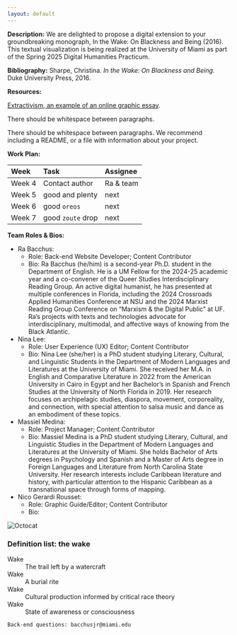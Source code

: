 ```yaml
---
layout: default
---
```


**Description:** We are delighted to propose a digital extension to your groundbreaking monograph, In the Wake: On Blackness and Being (2016). This textual visualization is being realized at the University of Miami as part of the Spring 2025 Digital Humanities Practicum.

**Bibliography:**
Sharpe, Christina. _In the Wake: On Blackness and Being._ Duke University Press, 2016.

**Resources:**

[Extractivism, an example of an online graphic essay](https://extractivism.online/).

There should be whitespace between paragraphs.

There should be whitespace between paragraphs. We recommend including a README, or a file with information about your project.

**Work Plan:**

| Week        | Task          | Assignee |
|:-------------|:------------------|:------|
| Week 4           | Contact author | Ra & team  |
| Week 5 | good and plenty   | next  |
| Week 6           | good `oreos`      | next   |
| Week 7           | good `zoute` drop | next  |

**Team Roles & Bios:**
*   Ra Bacchus:
      - Role: Back-end Website Developer; Content Contributor
      - Bio: Ra Bacchus (he/him) is a second-year Ph.D. student in the Department of English. He is a UM Fellow for the 2024-25 academic year and a co-convener of the Queer Studies Interdisciplinary Reading Group. An active digital humanist, he has presented at multiple conferences in Florida, including the 2024 Crossroads Applied Humanities Conference at NSU and the 2024 Marxist Reading Group  Conference on “Marxism & the Digital Public” at UF. Ra’s projects with texts and technologies advocate for interdisciplinary, multimodal, and affective ways of knowing from the Black Atlantic.
*   Nina Lee:
      - Role: User Experience (UX) Editor; Content Contributor
      - Bio: Nina Lee (she/her) is a PhD student studying Literary, Cultural, and Linguistic Students in the Department of Modern Languages and Literatures at the University of Miami. She received her M.A. in English and Comparative Literature in 2022 from the American University in Cairo in Egypt and her Bachelor’s in Spanish and French Studies at the University of North Florida in 2019. Her research focuses on archipelagic studies, diaspora, movement, corporeality, and connection, with special attention to salsa music and dance as an embodiment of these topics.
*   Massiel Medina:
      - Role: Project Manager; Content Contributor
      - Bio: Massiel Medina is a PhD student studying Literary, Cultural, and Linguistic Studies in the Department of Modern Languages and Literatures at the University of Miami. She holds Bachelor of Arts degrees in Psychology and Spanish and a Master of Arts degree in Foreign Languages and Literature from North Carolina State University. Her research interests include Caribbean literature and history, with particular attention to the Hispanic Caribbean as a transnational space through forms of mapping.
*   Nico Gerardi Rousset:
      - Role: Graphic Guide/Editor; Content Contributor 
      - Bio: 

![Octocat](https://github.githubassets.com/images/icons/emoji/octocat.png)

### Definition list: the wake

<dl>
<dt>Wake</dt>
<dd>The trail left by a watercraft</dd>
<dt>Wake</dt>
<dd>A burial rite</dd>
<dt>Wake</dt>
<dd>Cultural production informed by critical race theory</dd>
<dt>Wake</dt>
<dd>State of awareness or consciousness</dd>
</dl>

```
Back-end questions: bacchusjr@miami.edu
```
